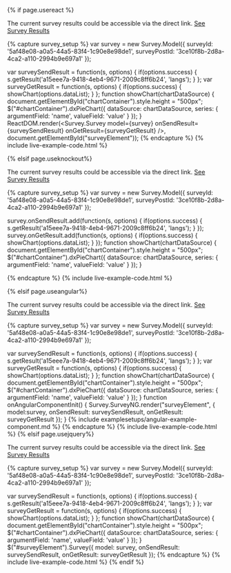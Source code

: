 {% if page.usereact %}
<div id="chartContainer" style="width:500px;height:0px"></div>
<p> The current survey results could be accessible via the direct link. <a href="http://dxsurvey.com/Results/Survey/5af48e08-a0a5-44a5-83f4-1c90e8e98de1" target="_blank">See Survey Results</a></p>            


{% capture survey_setup %}
var survey = new Survey.Model({
        surveyId: '5af48e08-a0a5-44a5-83f4-1c90e8e98de1',
        surveyPostId: '3ce10f8b-2d8a-4ca2-a110-2994b9e697a1'
});

var surveySendResult = function(s, options) {
    if(options.success) {
        s.getResult('a15eee7a-9418-4eb4-9671-2009c8ff6b24', 'langs');
    }
};
var surveyGetResult = function(s, options) {
    if(options.success) {
        showChart(options.dataList);
    }
};
function showChart(chartDataSource) {
    document.getElementById("chartContainer").style.height = "500px";
    $("#chartContainer").dxPieChart({
        dataSource: chartDataSource,
        series: {
            argumentField: 'name',
            valueField: 'value'
        }
    });
}
ReactDOM.render(<Survey.Survey model={survey} onSendResult={surveySendResult} onGetResult={surveyGetResult} />, document.getElementById("surveyElement"));
{% endcapture %}
{% include live-example-code.html %}

{% elsif page.useknockout%}
<div id="chartContainer" style="width:500px;height:0px"></div>
<p> The current survey results could be accessible via the direct link. <a href="http://dxsurvey.com/Results/Survey/5af48e08-a0a5-44a5-83f4-1c90e8e98de1" target="_blank">See Survey Results</a></p>            


{% capture survey_setup %}
var survey = new Survey.Model({
        surveyId: '5af48e08-a0a5-44a5-83f4-1c90e8e98de1',
        surveyPostId: '3ce10f8b-2d8a-4ca2-a110-2994b9e697a1'
});

survey.onSendResult.add(function(s, options) {
    if(options.success) {
        s.getResult('a15eee7a-9418-4eb4-9671-2009c8ff6b24', 'langs');
    }
});
survey.onGetResult.add(function(s, options) {
    if(options.success) {
        showChart(options.dataList);
    }
});
function showChart(chartDataSource) {
    document.getElementById("chartContainer").style.height = "500px";
    $("#chartContainer").dxPieChart({
        dataSource: chartDataSource,
        series: {
            argumentField: 'name',
            valueField: 'value'
        }
    });
}

{% endcapture %}
{% include live-example-code.html %}

{% elsif page.useangular%}
<div id="chartContainer" style="width:500px;height:0px"></div>
<p> The current survey results could be accessible via the direct link. <a href="http://dxsurvey.com/Results/Survey/5af48e08-a0a5-44a5-83f4-1c90e8e98de1" target="_blank">See Survey Results</a></p>            


{% capture survey_setup %}
var survey = new Survey.Model({
        surveyId: '5af48e08-a0a5-44a5-83f4-1c90e8e98de1',
        surveyPostId: '3ce10f8b-2d8a-4ca2-a110-2994b9e697a1'
});

var surveySendResult = function(s, options) {
    if(options.success) {
        s.getResult('a15eee7a-9418-4eb4-9671-2009c8ff6b24', 'langs');
    }
};
var surveyGetResult = function(s, options) {
    if(options.success) {
        showChart(options.dataList);
    }
};
function showChart(chartDataSource) {
    document.getElementById("chartContainer").style.height = "500px";
    $("#chartContainer").dxPieChart({
        dataSource: chartDataSource,
        series: {
            argumentField: 'name',
            valueField: 'value'
        }
    });
}
function onAngularComponentInit() {
    Survey.SurveyNG.render("surveyElement", {
        model:survey,
        onSendResult: surveySendResult,
        onGetResult: surveyGetResult
    });
}
{% include examplesetups/angular-example-component.md %}
{% endcapture %}
{% include live-example-code.html %}
{% elsif page.usejquery%}
<div id="chartContainer" style="width:500px;height:0px"></div>
<p> The current survey results could be accessible via the direct link. <a href="http://dxsurvey.com/Results/Survey/5af48e08-a0a5-44a5-83f4-1c90e8e98de1" target="_blank">See Survey Results</a></p>            


{% capture survey_setup %}
var survey = new Survey.Model({
        surveyId: '5af48e08-a0a5-44a5-83f4-1c90e8e98de1',
        surveyPostId: '3ce10f8b-2d8a-4ca2-a110-2994b9e697a1'
});

var surveySendResult = function(s, options) {
    if(options.success) {
        s.getResult('a15eee7a-9418-4eb4-9671-2009c8ff6b24', 'langs');
    }
};
var surveyGetResult = function(s, options) {
    if(options.success) {
        showChart(options.dataList);
    }
};
function showChart(chartDataSource) {
    document.getElementById("chartContainer").style.height = "500px";
    $("#chartContainer").dxPieChart({
        dataSource: chartDataSource,
        series: {
            argumentField: 'name',
            valueField: 'value'
        }
    });
}
$("#surveyElement").Survey({
    model: survey,
    onSendResult: surveySendResult,
    onGetResult: surveyGetResult
});
{% endcapture %}
{% include live-example-code.html %}
{% endif %}